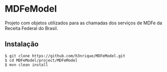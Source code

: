 MDFeModel
=========

Projeto com objetos utilizados para as chamadas dos serviços de MDFe da Receita Federal do Brasil.

Instalação
--------

	$ git clone https://github.com/h3nrique/MDFeModel.git
	$ cd MDFeModel/project/MDFeModel
	$ mvn clean install
